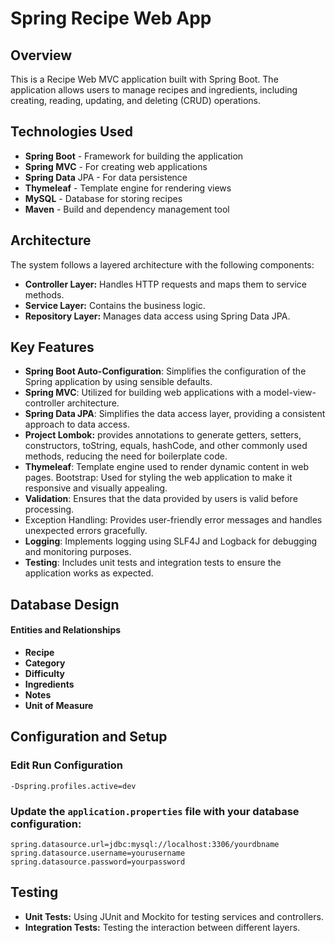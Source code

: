 # Spring Recipe Web App 

## Overview
This is a Recipe Web MVC application built with Spring Boot. The application allows users to manage recipes and ingredients, including creating, reading, updating, and deleting (CRUD) operations.

## Technologies Used
- **Spring Boot** - Framework for building the application
- **Spring MVC** - For creating web applications
- **Spring Data** JPA - For data persistence
- **Thymeleaf** - Template engine for rendering views
- **MySQL** - Database for storing recipes
- **Maven** - Build and dependency management tool

## Architecture
The system follows a layered architecture with the following components:
- **Controller Layer:** Handles HTTP requests and maps them to service methods.
- **Service Layer:** Contains the business logic.
- **Repository Layer:** Manages data access using Spring Data JPA.

## Key Features
- **Spring Boot Auto-Configuration**: Simplifies the configuration of the Spring application by using sensible defaults.
- **Spring MVC**: Utilized for building web applications with a model-view-controller architecture.
- **Spring Data JPA**: Simplifies the data access layer, providing a consistent approach to data access.
- **Project Lombok:** provides annotations to generate getters, setters, constructors, toString, equals, hashCode, and other commonly used methods, reducing the need for boilerplate code.
- **Thymeleaf**: Template engine used to render dynamic content in web pages.
Bootstrap: Used for styling the web application to make it responsive and visually appealing.
- **Validation**: Ensures that the data provided by users is valid before processing.
- Exception Handling: Provides user-friendly error messages and handles unexpected errors gracefully.
- **Logging**: Implements logging using SLF4J and Logback for debugging and monitoring purposes.
- **Testing**: Includes unit tests and integration tests to ensure the application works as expected.

## Database Design
#### Entities and Relationships
- **Recipe**
- **Category**
- **Difficulty**
- **Ingredients**
- **Notes**
- **Unit of Measure**

## Configuration and Setup
### Edit Run Configuration 
```properties
-Dspring.profiles.active=dev
```
### Update the `application.properties` file with your database configuration:
```properties
spring.datasource.url=jdbc:mysql://localhost:3306/yourdbname
spring.datasource.username=yourusername
spring.datasource.password=yourpassword
```

## Testing
- **Unit Tests:** Using JUnit and Mockito for testing services and controllers.
- **Integration Tests:** Testing the interaction between different layers.
